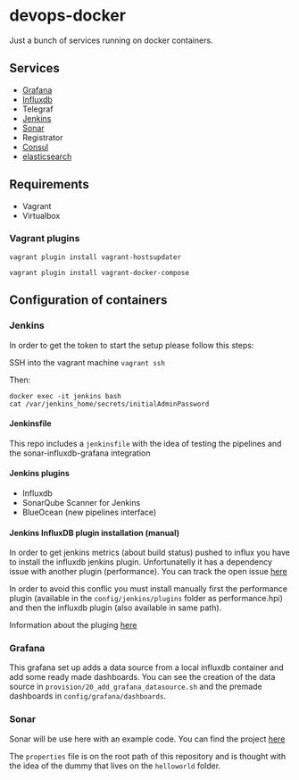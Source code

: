 # devops-docker

Just a bunch of services running on docker containers.

## Services

- [Grafana](local.dev:3000)
- [Influxdb](local.dev:8083)
- Telegraf
- [Jenkins](local.dev:8080)
- [Sonar](local.dev:9000)
- Registrator
- [Consul](local.dev:8500)
- [elasticsearch](local.dev:9200)


## Requirements 

- Vagrant
- Virtualbox

### Vagrant plugins

```
vagrant plugin install vagrant-hostsupdater
```

```
vagrant plugin install vagrant-docker-compose
```

## Configuration of containers

### Jenkins

In order to get the token to start the setup please follow this steps:

SSH into the vagrant machine ````vagrant ssh````

Then:

````
docker exec -it jenkins bash
cat /var/jenkins_home/secrets/initialAdminPassword
````

#### Jenkinsfile

This repo includes a ````jenkinsfile```` with the idea of testing the pipelines and the sonar-influxdb-grafana integration

#### Jenkins plugins

- Influxdb
- SonarQube Scanner for Jenkins	
- BlueOcean (new pipelines interface)

#### Jenkins InfluxDB plugin installation (manual)

In order to get jenkins metrics (about build status) pushed to influx you have to install the influxdb jenkins plugin. Unfortunatelly it has a dependency issue with another plugin (performance).
You can track the open issue [here](https://issues.jenkins-ci.org/browse/JENKINS-43539?page=com.atlassian.jira.plugin.system.issuetabpanels%3Achangehistory-tabpanel)

In order to avoid this conflic you must install manually first the performance plugin (available in the ````config/jenkins/plugins```` folder as performance.hpi) and then the influxdb plugin (also available in same path).

Information about the pluging [here](https://wiki.jenkins-ci.org/display/JENKINS/InfluxDB+Plugin)

### Grafana

This grafana set up adds a data source from a local influxdb container and add some ready made dashboards. You can see the creation of the data source in ````provision/20_add_grafana_datasource.sh```` and the premade dashboards in ````config/grafana/dashboards````. 

### Sonar

Sonar will be use here with an example code. You can find the project [here](https://github.com/SonarSource/sonar-examples)

The ````properties```` file is on the root path of this repository and is thought with the idea of the dummy that lives on the ````helloworld```` folder.